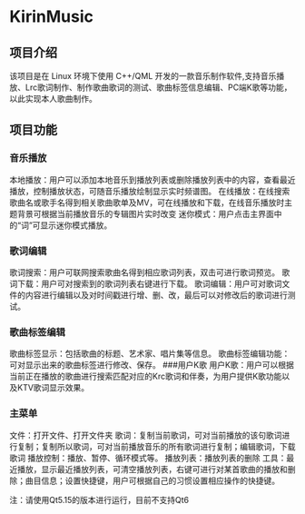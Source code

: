 # KirinMusic
## 项目介绍
该项目是在 Linux 环境下使用 C++/QML 开发的一款音乐制作软件,支持音乐播放、Lrc歌词制作、制作歌曲歌词的测试、歌曲标签信息编辑、PC端K歌等功能，以此实现本人歌曲制作。
## 项目功能
### 音乐播放
本地播放：用户可以添加本地音乐到播放列表或删除播放列表中的内容，查看最近播放，控制播放状态，可随音乐播放绘制显示实时频谱图。
在线播放：在线搜索歌曲名或歌手名得到相关歌曲歌单及MV，可在线播放和下载，在线音乐播放时主题背景可根据当前播放音乐的专辑图片实时改变
迷你模式：用户点击主界面中的“词”可显示迷你模式播放。
### 歌词编辑
歌词搜索：用户可联网搜索歌曲名得到相应歌词列表，双击可进行歌词预览。
歌词下载：用户可对搜索到的歌词列表右键进行下载。
歌词编辑：用户可对歌词文件的内容进行编辑以及对时间戳进行增、删、改，最后可以对修改后的歌词进行测试。
### 歌曲标签编辑
歌曲标签显示：包括歌曲的标题、艺术家、唱片集等信息。
歌曲标签编辑功能：可对显示出来的歌曲标签进行修改、保存。
###用户K歌
用户K歌：用户可以根据当前正在播放的歌曲进行搜索匹配对应的Krc歌词和伴奏，为用户提供K歌功能以及KTV歌词显示效果。
### 主菜单
文件：打开文件、打开文件夹
歌词：复制当前歌词，可对当前播放的该句歌词进行复制；复制所以歌词，可对当前播放音乐的所有歌词进行复制；编辑歌词，下载歌词
播放控制：播放、暂停、循环模式等。
播放列表：播放列表的删除
工具：最近播放，显示最近播放列表，可清空播放列表，右键可进行对某首歌曲的播放和删除；曲目信息；设置快捷键，用户可根据自己的习惯设置相应操作的快捷键。

注：请使用Qt5.15的版本进行运行，目前不支持Qt6
